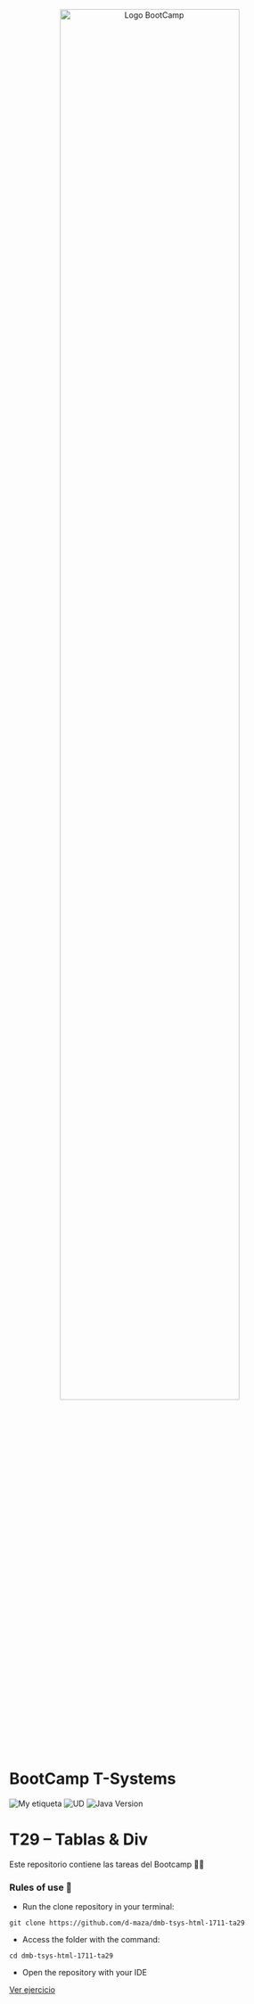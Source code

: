 <div align="center"><img width="80%"  src="https://github.com/TECHMA-Bootcamp-FullStack-Java-Angular/dmb-tsys-java-2010-ta15/blob/main/docs/logoDark.png?raw=trueg"  alt="Logo BootCamp" /></div>

# BootCamp T-Systems

![My etiqueta](https://img.shields.io/badge/David%20Maza-DiveCode%F0%9F%90%99-blue) ![UD](https://img.shields.io/badge/TA-29-orange)  ![Java Version](https://img.shields.io/badge/TABLAS-DIV-red)

# T29 – Tablas & Div

Este repositorio contiene las tareas del Bootcamp 👨‍💻

### Rules of use 🚀

- Run the clone repository in your terminal:

``git clone https://github.com/d-maza/dmb-tsys-html-1711-ta29``


- Access the folder with the command:

`cd dmb-tsys-html-1711-ta29`

- Open the repository with your IDE


[Ver ejercicio ](https://techma-bootcamp-fullstack-java-angular.github.io/dmb-tsys-html-1711-ta29/)  
